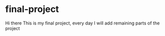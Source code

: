 # final-project
Hi there
This is my final project, every day I will add remaining parts of the project
